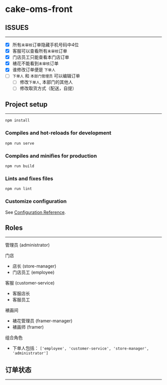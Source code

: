 # cake-oms-front

## ISSUES
---
- [x] 所有`未审核`订单隐藏手机号码中4位
- [x] 客服可以查看所有`未审核`订单
- [x] 门店员工只能查看本门店订单
- [x] 裱花不能看到`未审核`订单
- [x] 谁修改订单便是 `下单人`
- [ ] `下单人` 和 `本部门管理员` 可以编辑订单
  - [ ] 修改`下单人`, 本部门的其他人
  - [ ] 修改取货方式（配送，自提）
  
## Project setup
---
```
npm install
```

### Compiles and hot-reloads for development
```
npm run serve
```

### Compiles and minifies for production
```
npm run build
```

### Lints and fixes files
```
npm run lint
```

### Customize configuration
See [Configuration Reference](https://cli.vuejs.org/config/).


## Roles
---

管理员 (administrator)

门店
 - 店长 (store-manager)
 - 门店员工 (employee)

客服 (customer-service) 
  - 客服店长
  - 客服员工

裱画间  
 - 裱花管理员 (framer-manager)
 - 裱画师 (framer)



组合角色
 - 下单人包括： `['employee', 'customer-service', 'store-manager', 'administrator']`

## 订单状态
---

